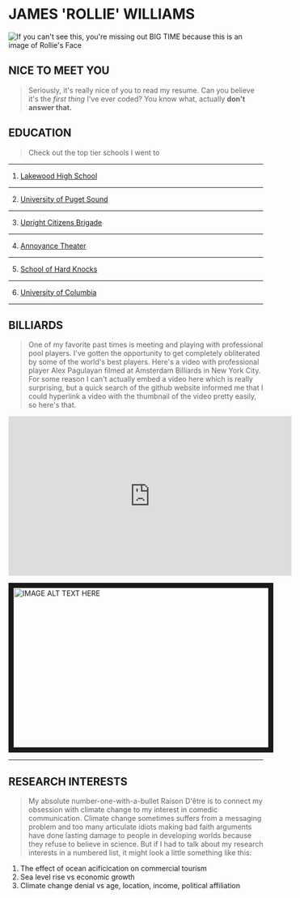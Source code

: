 # JAMES 'ROLLIE' WILLIAMS

![If you can't see this, you're missing out BIG TIME because this is an image of Rollie's Face](https://fsmedia.imgix.net/assets/user/2x1/140-rollie-williams.jpg?auto=format%2Ccompress&w=650)

## NICE TO MEET YOU

> Seriously, it's really nice of you to read my resume. Can you believe it's the *first thing* I've ever coded? You know what, actually **don't answer that.** 

## EDUCATION
> Check out the top tier schools I went to
---
1. [Lakewood High School](https://lakewood.jeffcopublicschools.org/)
---
2. [University of Puget Sound](https://www.pugetsound.edu/)
---
3. [Upright Citizens Brigade](https://ucbtheatre.com/)
---
4. [Annoyance Theater](https://www.theannoyance.com/)
---
5. [School of Hard Knocks](https://www.youtube.com/watch?v=-0bOH8ABpco)
---
6. [University of Columbia](https://www.columbia.edu/)
---

## BILLIARDS
> One of my favorite past times is meeting and playing with professional pool players. I've gotten the opportunity to get completely obliterated by some of the world's best players. Here's a video with professional player Alex Pagulayan filmed at Amsterdam Billiards in New York City. For some reason I can't actually embed a video here which is really surprising, but a quick search of the github website informed me that I could hyperlink a video with the thumbnail of the video pretty easily, so here's that.

<iframe width="560" height="315" src="https://www.youtube.com/embed/Y8usoKalYts" frameborder="0" allow="accelerometer; autoplay; encrypted-media; gyroscope; picture-in-picture" allowfullscreen></iframe>

<a href="http://www.youtube.com/watch?feature=player_embedded&v=Y8usoKalYts
" target="_blank"><img src="http://img.youtube.com/vi/Y8usoKalYts/0.jpg" 
alt="IMAGE ALT TEXT HERE" width="560" height="315" border="10" /></a>

---

## RESEARCH INTERESTS
> My absolute number-one-with-a-bullet Raison D'être is to connect my obsession with climate change to my interest in comedic communication. Climate change sometimes suffers from a messaging problem and too many articulate idiots making bad faith arguments have done lasting damage to people in developing worlds because they refuse to believe in science. But if I had to talk about my research interests in a numbered list, it might look a little something like this:

1. The effect of ocean acificication on commercial tourism
2. Sea level rise vs economic growth
3. Climate change denial vs age, location, income, political affiliation
